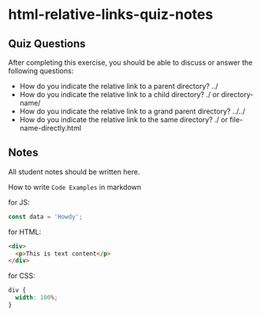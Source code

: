 # html-relative-links-quiz-notes

## Quiz Questions

After completing this exercise, you should be able to discuss or answer the following questions:

- How do you indicate the relative link to a parent directory?
  ../
- How do you indicate the relative link to a child directory?
  ./ or directory-name/
- How do you indicate the relative link to a grand parent directory?
  ../../
- How do you indicate the relative link to the same directory?
  ./ or file-name-directly.html

## Notes

All student notes should be written here.

How to write `Code Examples` in markdown

for JS:

```javascript
const data = 'Howdy';
```

for HTML:

```html
<div>
  <p>This is text content</p>
</div>
```

for CSS:

```css
div {
  width: 100%;
}
```
